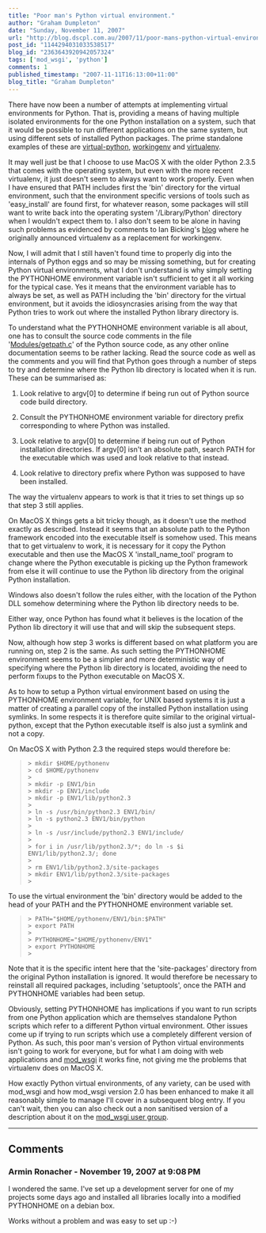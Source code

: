 ```yaml
---
title: "Poor man's Python virtual environment."
author: "Graham Dumpleton"
date: "Sunday, November 11, 2007"
url: "http://blog.dscpl.com.au/2007/11/poor-mans-python-virtual-environment.html"
post_id: "1144294031033538517"
blog_id: "2363643920942057324"
tags: ['mod_wsgi', 'python']
comments: 1
published_timestamp: "2007-11-11T16:13:00+11:00"
blog_title: "Graham Dumpleton"
---
```


There have now been a number of attempts at implementing virtual environments for Python. That is, providing a means of having multiple isolated environments for the one Python installation on a system, such that it would be possible to run different applications on the same system, but using different sets of installed Python packages. The prime standalone examples of these are [virtual-python](http://peak.telecommunity.com/DevCenter/EasyInstall#creating-a-virtual-python), [workingenv](http://cheeseshop.python.org/pypi/workingenv.py) and [virtualenv](http://pypi.python.org/pypi/virtualenv).  
  
It may well just be that I choose to use MacOS X with the older Python 2.3.5 that comes with the operating system, but even with the more recent virtualenv, it just doesn't seem to always want to work properly. Even when I have ensured that PATH includes first the 'bin' directory for the virtual environment, such that the environment specific versions of tools such as 'easy\_install' are found first, for whatever reason, some packages will still want to write back into the operating system '/Library/Python' directory when I wouldn't expect them to. I also don't seem to be alone in having such problems as evidenced by comments to Ian Bicking's [blog](http://blog.ianbicking.org/2007/10/10/workingenv-is-dead-long-live-virtualenv) where he originally announced virtualenv as a replacement for workingenv.  
  
Now, I will admit that I still haven't found time to properly dig into the internals of Python eggs and so may be missing something, but for creating Python virtual environments, what I don't understand is why simply setting the PYTHONHOME environment variable isn't sufficient to get it all working for the typical case. Yes it means that the environment variable has to always be set, as well as PATH including the 'bin' directory for the virtual environment, but it avoids the idiosyncrasies arising from the way that Python tries to work out where the installed Python library directory is.  
  
To understand what the PYTHONHOME environment variable is all about, one has to consult the source code comments in the file '[Modules/getpath.c](http://svn.python.org/view/python/trunk/Modules/getpath.c?view=auto)' of the Python source code, as any other online documentation seems to be rather lacking. Read the source code as well as the comments and you will find that Python goes through a number of steps to try and determine where the Python lib directory is located when it is run. These can be summarised as:  


  1. Look relative to argv\[0\] to determine if being run out of Python source code build directory.  

  2. Consult the PYTHONHOME environment variable for directory prefix corresponding to where Python was installed.
  3. Look relative to argv\[0\] to determine if being run out of Python installation directories. If argv\[0\] isn't an absolute path, search PATH for the executable which was used and look relative to that instead.  

  4. Look relative to directory prefix where Python was supposed to have been installed.  


The way the virtualenv appears to work is that it tries to set things up so that step 3 still applies.  
  
On MacOS X things gets a bit tricky though, as it doesn't use the method exactly as described. Instead it seems that an absolute path to the Python framework encoded into the executable itself is somehow used. This means that to get virtualenv to work, it is necessary for it copy the Python executable and then use the MacOS X 'install\_name\_tool' program to change where the Python executable is picking up the Python framework from else it will continue to use the Python lib directory from the original Python installation.  
  
Windows also doesn't follow the rules either, with the location of the Python DLL somehow determining where the Python lib directory needs to be.  
  
Either way, once Python has found what it believes is the location of the Python lib directory it will use that and will skip the subsequent steps.  
  
Now, although how step 3 works is different based on what platform you are running on, step 2 is the same. As such setting the PYTHONHOME environment seems to be a simpler and more deterministic way of specifying where the Python lib directory is located, avoiding the need to perform fixups to the Python executable on MacOS X.  
  
As to how to setup a Python virtual environment based on using the PYTHONHOME environment variable, for UNIX based systems it is just a matter of creating a parallel copy of the installed Python installation using symlinks. In some respects it is therefore quite similar to the original virtual-python, except that the Python executable itself is also just a symlink and not a copy.  
  
On MacOS X with Python 2.3 the required steps would therefore be:

> 
>       
>     > mkdir $HOME/pythonenv  
>     > cd $HOME/pythonenv  
>     >   
>     > mkdir -p ENV1/bin  
>     > mkdir -p ENV1/include  
>     > mkdir -p ENV1/lib/python2.3  
>     >   
>     > ln -s /usr/bin/python2.3 ENV1/bin/  
>     > ln -s python2.3 ENV1/bin/python  
>     >   
>     > ln -s /usr/include/python2.3 ENV1/include/  
>     >   
>     > for i in /usr/lib/python2.3/*; do ln -s $i ENV1/lib/python2.3/; done  
>     >   
>     > rm ENV1/lib/python2.3/site-packages  
>     > mkdir ENV1/lib/python2.3/site-packages  
>     > 

  
To use the virtual environment the 'bin' directory would be added to the head of your PATH and the PYTHONHOME environment variable set.

> 
>       
>     > PATH="$HOME/pythonenv/ENV1/bin:$PATH"  
>     > export PATH  
>     >   
>     > PYTHONHOME="$HOME/pythonenv/ENV1"  
>     > export PYTHONHOME  
>     > 

  
Note that it is the specific intent here that the 'site-packages' directory from the original Python installation is ignored. It would therefore be necessary to reinstall all required packages, including 'setuptools', once the PATH and PYTHONHOME variables had been setup.  
  
Obviously, setting PYTHONHOME has implications if you want to run scripts from one Python application which are themselves standalone Python scripts which refer to a different Python virtual environment. Other issues come up if trying to run scripts which use a completely different version of Python. As such, this poor man's version of Python virtual environments isn't going to work for everyone, but for what I am doing with web applications and [mod\_wsgi](http://www.modwsgi.org/) it works fine, not giving me the problems that virtualenv does on MacOS X.  
  
How exactly Python virtual environments, of any variety, can be used with mod\_wsgi and how mod\_wsgi version 2.0 has been enhanced to make it all reasonably simple to manage I'll cover in a subsequent blog entry. If you can't wait, then you can also check out a non sanitised version of a description about it on the [mod\_wsgi user group](http://groups.google.com/group/modwsgi/browse_frm/thread/466823f087070b5f).

---

## Comments

### Armin Ronacher - November 19, 2007 at 9:08 PM

I wondered the same. I've set up a development server for one of my projects some days ago and installed all libraries locally into a modified PYTHONHOME on a debian box.  
  
Works without a problem and was easy to set up :-\)

